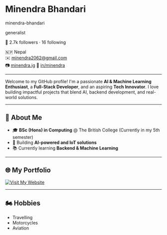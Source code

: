 # Minendra Bhandari
minendra-bhandari

generalist

👥 2.7k followers · 16 following

🇳🇵 Nepal  
✉️ minendra2062@gmail.com  
📷 [minendra.ig](https://www.instagram.com/minendra_bhandari?igsh=MWtrbXp2OWZzN3Q0Mg==)
💼 [in/minendra](https://linkedin.com/in/minendra)  

---

Welcome to my GitHub profile! I'm a passionate **AI & Machine Learning Enthusiast**, a **Full-Stack Developer**, and an aspiring **Tech Innovator**. I love building impactful projects that blend AI, backend development, and real-world solutions.

---

## 🚀 About Me

- 🎓 **BSc (Hons) in Computing** @ The British College (Currently in my 5th semester)
- 💪 Building **AI-powered and IoT solutions**
- 📚 Currently learning **Backend & Machine Learning**

---

## 🌐 My Portfolio

<a href="https://minendra.onrender.com/#home" target="_blank">
  <img src="https://img.shields.io/badge/Visit%20My%20Website-0078D4?style=for-the-badge&logo=google-chrome&logoColor=white" alt="Visit My Website"/>
</a>

---

## 🏍️ Hobbies

- Travelling  
- Motorcycles  
- Aviation  
